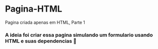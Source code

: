 # Pagina-HTML
Pagina criada apenas em HTML, Parte 1

### A ideia foi criar essa pagina simulando um formulario usando HTML e suas dependencias 🚀
